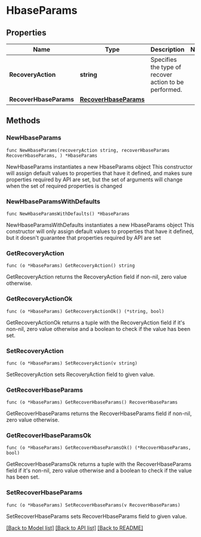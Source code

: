 # HbaseParams

## Properties

Name | Type | Description | Notes
------------ | ------------- | ------------- | -------------
**RecoveryAction** | **string** | Specifies the type of recover action to be performed. | 
**RecoverHbaseParams** | [**RecoverHbaseParams**](RecoverHbaseParams.md) |  | 

## Methods

### NewHbaseParams

`func NewHbaseParams(recoveryAction string, recoverHbaseParams RecoverHbaseParams, ) *HbaseParams`

NewHbaseParams instantiates a new HbaseParams object
This constructor will assign default values to properties that have it defined,
and makes sure properties required by API are set, but the set of arguments
will change when the set of required properties is changed

### NewHbaseParamsWithDefaults

`func NewHbaseParamsWithDefaults() *HbaseParams`

NewHbaseParamsWithDefaults instantiates a new HbaseParams object
This constructor will only assign default values to properties that have it defined,
but it doesn't guarantee that properties required by API are set

### GetRecoveryAction

`func (o *HbaseParams) GetRecoveryAction() string`

GetRecoveryAction returns the RecoveryAction field if non-nil, zero value otherwise.

### GetRecoveryActionOk

`func (o *HbaseParams) GetRecoveryActionOk() (*string, bool)`

GetRecoveryActionOk returns a tuple with the RecoveryAction field if it's non-nil, zero value otherwise
and a boolean to check if the value has been set.

### SetRecoveryAction

`func (o *HbaseParams) SetRecoveryAction(v string)`

SetRecoveryAction sets RecoveryAction field to given value.


### GetRecoverHbaseParams

`func (o *HbaseParams) GetRecoverHbaseParams() RecoverHbaseParams`

GetRecoverHbaseParams returns the RecoverHbaseParams field if non-nil, zero value otherwise.

### GetRecoverHbaseParamsOk

`func (o *HbaseParams) GetRecoverHbaseParamsOk() (*RecoverHbaseParams, bool)`

GetRecoverHbaseParamsOk returns a tuple with the RecoverHbaseParams field if it's non-nil, zero value otherwise
and a boolean to check if the value has been set.

### SetRecoverHbaseParams

`func (o *HbaseParams) SetRecoverHbaseParams(v RecoverHbaseParams)`

SetRecoverHbaseParams sets RecoverHbaseParams field to given value.



[[Back to Model list]](../README.md#documentation-for-models) [[Back to API list]](../README.md#documentation-for-api-endpoints) [[Back to README]](../README.md)


